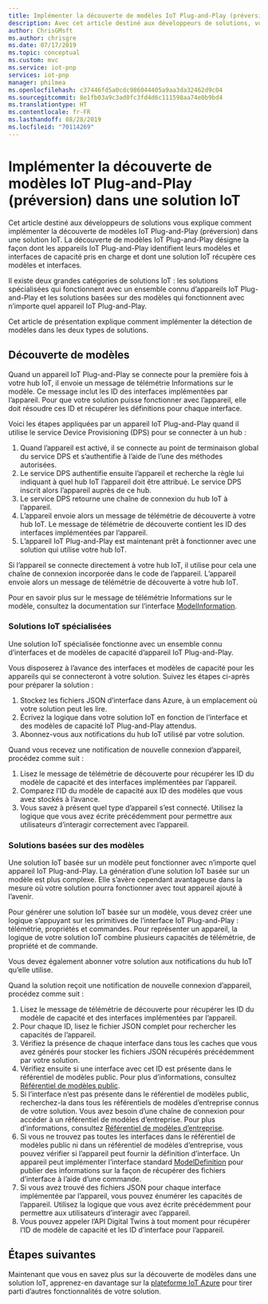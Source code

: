```yaml
---
title: Implémenter la découverte de modèles IoT Plug-and-Play (préversion) | Microsoft Docs
description: Avec cet article destiné aux développeurs de solutions, vous allez découvrir comment implémenter la découverte de modèles IoT Plug-and-Play dans votre solution.
author: ChrisGMsft
ms.author: chrisgre
ms.date: 07/17/2019
ms.topic: conceptual
ms.custom: mvc
ms.service: iot-pnp
services: iot-pnp
manager: philmea
ms.openlocfilehash: c37446fd5a0cdc986044405a9aa3da32462d9c04
ms.sourcegitcommit: 8e1fb03a9c3ad0fc3fd4d6c111598aa74e0b9bd4
ms.translationtype: HT
ms.contentlocale: fr-FR
ms.lasthandoff: 08/28/2019
ms.locfileid: "70114269"
---
```

# <a name="implement-iot-plug-and-play-preview-model-discovery-in-an-iot-solution"></a>Implémenter la découverte de modèles IoT Plug-and-Play (préversion) dans une solution IoT

Cet article destiné aux développeurs de solutions vous explique comment implémenter la découverte de modèles IoT Plug-and-Play (préversion) dans une solution IoT.  La découverte de modèles IoT Plug-and-Play désigne la façon dont les appareils IoT Plug-and-Play identifient leurs modèles et interfaces de capacité pris en charge et dont une solution IoT récupère ces modèles et interfaces.

Il existe deux grandes catégories de solutions IoT : les solutions spécialisées qui fonctionnent avec un ensemble connu d’appareils IoT Plug-and-Play et les solutions basées sur des modèles qui fonctionnent avec n’importe quel appareil IoT Plug-and-Play.

Cet article de présentation explique comment implémenter la détection de modèles dans les deux types de solutions.

## <a name="model-discovery"></a>Découverte de modèles

Quand un appareil IoT Plug-and-Play se connecte pour la première fois à votre hub IoT, il envoie un message de télémétrie Informations sur le modèle. Ce message inclut les ID des interfaces implémentées par l’appareil. Pour que votre solution puisse fonctionner avec l’appareil, elle doit résoudre ces ID et récupérer les définitions pour chaque interface.

Voici les étapes appliquées par un appareil IoT Plug-and-Play quand il utilise le service Device Provisioning (DPS) pour se connecter à un hub :

1. Quand l’appareil est activé, il se connecte au point de terminaison global du service DPS et s’authentifie à l’aide de l’une des méthodes autorisées.
1. Le service DPS authentifie ensuite l’appareil et recherche la règle lui indiquant à quel hub IoT l’appareil doit être attribué. Le service DPS inscrit alors l’appareil auprès de ce hub.
1. Le service DPS retourne une chaîne de connexion du hub IoT à l’appareil.
1. L’appareil envoie alors un message de télémétrie de découverte à votre hub IoT. Le message de télémétrie de découverte contient les ID des interfaces implémentées par l’appareil.
1. L’appareil IoT Plug-and-Play est maintenant prêt à fonctionner avec une solution qui utilise votre hub IoT.

Si l’appareil se connecte directement à votre hub IoT, il utilise pour cela une chaîne de connexion incorporée dans le code de l’appareil. L’appareil envoie alors un message de télémétrie de découverte à votre hub IoT.

Pour en savoir plus sur le message de télémétrie Informations sur le modèle, consultez la documentation sur l’interface [ModelInformation](concepts-common-interfaces.md).

### <a name="purpose-built-iot-solutions"></a>Solutions IoT spécialisées

Une solution IoT spécialisée fonctionne avec un ensemble connu d’interfaces et de modèles de capacité d’appareil IoT Plug-and-Play.

Vous disposerez à l’avance des interfaces et modèles de capacité pour les appareils qui se connecteront à votre solution. Suivez les étapes ci-après pour préparer la solution :

1. Stockez les fichiers JSON d’interface dans Azure, à un emplacement où votre solution peut les lire.
1. Écrivez la logique dans votre solution IoT en fonction de l’interface et des modèles de capacité IoT Plug-and-Play attendus.
1. Abonnez-vous aux notifications du hub IoT utilisé par votre solution.

Quand vous recevez une notification de nouvelle connexion d’appareil, procédez comme suit :

1. Lisez le message de télémétrie de découverte pour récupérer les ID du modèle de capacité et des interfaces implémentées par l’appareil.
1. Comparez l’ID du modèle de capacité aux ID des modèles que vous avez stockés à l’avance.
1. Vous savez à présent quel type d’appareil s’est connecté. Utilisez la logique que vous avez écrite précédemment pour permettre aux utilisateurs d’interagir correctement avec l’appareil.

### <a name="model-driven-solutions"></a>Solutions basées sur des modèles

Une solution IoT basée sur un modèle peut fonctionner avec n’importe quel appareil IoT Plug-and-Play. La génération d’une solution IoT basée sur un modèle est plus complexe. Elle s’avère cependant avantageuse dans la mesure où votre solution pourra fonctionner avec tout appareil ajouté à l’avenir.

Pour générer une solution IoT basée sur un modèle, vous devez créer une logique s’appuyant sur les primitives de l’interface IoT Plug-and-Play : télémétrie, propriétés et commandes. Pour représenter un appareil, la logique de votre solution IoT combine plusieurs capacités de télémétrie, de propriété et de commande.

Vous devez également abonner votre solution aux notifications du hub IoT qu’elle utilise.

Quand la solution reçoit une notification de nouvelle connexion d’appareil, procédez comme suit :

1. Lisez le message de télémétrie de découverte pour récupérer les ID du modèle de capacité et des interfaces implémentées par l’appareil.
1. Pour chaque ID, lisez le fichier JSON complet pour rechercher les capacités de l’appareil.
1. Vérifiez la présence de chaque interface dans tous les caches que vous avez générés pour stocker les fichiers JSON récupérés précédemment par votre solution.
1. Vérifiez ensuite si une interface avec cet ID est présente dans le référentiel de modèles public. Pour plus d’informations, consultez [Référentiel de modèles public](howto-manage-models.md).
1. Si l’interface n’est pas présente dans le référentiel de modèles public, recherchez-la dans tous les référentiels de modèles d’entreprise connus de votre solution. Vous avez besoin d’une chaîne de connexion pour accéder à un référentiel de modèles d’entreprise. Pour plus d’informations, consultez [Référentiel de modèles d’entreprise](howto-manage-models.md).
1. Si vous ne trouvez pas toutes les interfaces dans le référentiel de modèles public ni dans un référentiel de modèles d’entreprise, vous pouvez vérifier si l’appareil peut fournir la définition d’interface. Un appareil peut implémenter l’interface standard [ModelDefinition](concepts-common-interfaces.md) pour publier des informations sur la façon de récupérer des fichiers d’interface à l’aide d’une commande.
1. Si vous avez trouvé des fichiers JSON pour chaque interface implémentée par l’appareil, vous pouvez énumérer les capacités de l’appareil. Utilisez la logique que vous avez écrite précédemment pour permettre aux utilisateurs d’interagir avec l’appareil.
1. Vous pouvez appeler l’API Digital Twins à tout moment pour récupérer l’ID de modèle de capacité et les ID d’interface pour l’appareil.

## <a name="next-steps"></a>Étapes suivantes

Maintenant que vous en savez plus sur la découverte de modèles dans une solution IoT, apprenez-en davantage sur la [plateforme IoT Azure](overview-iot-plug-and-play.md) pour tirer parti d’autres fonctionnalités de votre solution.
